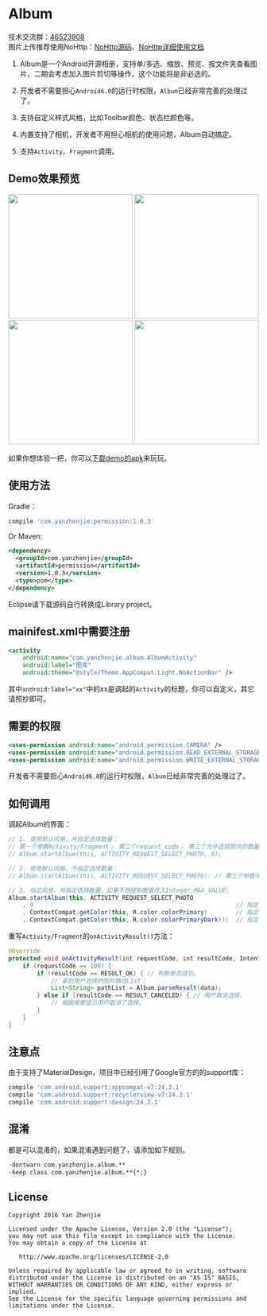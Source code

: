 # Album
技术交流群：[46523908](http://jq.qq.com/?_wv=1027&k=410oIg0)  
图片上传推荐使用NoHttp：[NoHttp源码](https://github.com/yanzhenjie/NoHttp)、[NoHttp详细使用文档](http://doc.nohttp.net)

1. Album是一个Android开源相册，支持单/多选、缩放、预览、按文件夹查看图片，二期会考虑加入图片剪切等操作，这个功能将是非必选的。

2. 开发者不需要担心`Android6.0`的运行时权限，`Album`已经非常完善的处理过了。

3. 支持自定义样式风格，比如Toolbar颜色、状态栏颜色等。

4. 内置支持了相机，开发者不用担心相机的使用问题，Album自动搞定。

5. 支持`Activity`、`Fragment`调用。

## Demo效果预览
<image src="https://github.com/yanzhenjie/album/blob/master/image/1.gif?raw=true" width="250px"/>  <image src="https://github.com/yanzhenjie/album/blob/master/image/2.gif?raw=true" width="250px"/>  
<image src="https://github.com/yanzhenjie/album/blob/master/image/3.gif?raw=true" width="250px"/>  <image src="https://github.com/yanzhenjie/album/blob/master/image/4.gif?raw=true" width="250px"/>  

如果你想体验一把，你可以[下载demo的apk](https://github.com/yanzhenjie/album/blob/master/sample-release.apk?raw=true)来玩玩。

## 使用方法
Gradle：
```groovy
compile 'com.yanzhenjie:permission:1.0.3'
```
Or Maven:
```xml
<dependency>
  <groupId>com.yanzhenjie</groupId>
  <artifactId>permission</artifactId>
  <version>1.0.3</version>
  <type>pom</type>
</dependency>
```
Eclipse请下载源码自行转换成Library project。

## mainifest.xml中需要注册
```xml
<activity
    android:name="com.yanzhenjie.album.AlbumActivity"
    android:label="图库"
    android:theme="@style/Theme.AppCompat.Light.NoActionBar" />
```
其中`android:label="xx"`中的xx是调起的`Activity`的标题，你可以自定义，其它请照抄即可。

## 需要的权限
```xml
<uses-permission android:name="android.permission.CAMERA" />
<uses-permission android:name="android.permission.READ_EXTERNAL_STORAGE" />
<uses-permission android:name="android.permission.WRITE_EXTERNAL_STORAGE" />
```
开发者不需要担心`Android6.0`的运行时权限，`Album`已经非常完善的处理过了。

## 如何调用
调起Album的界面：
```java
// 1. 使用默认风格，并指定选择数量：
// 第一个参数Activity/Fragment； 第二个request_code； 第三个允许选择照片的数量，不填可以无限选择。
// Album.startAlbum(this, ACTIVITY_REQUEST_SELECT_PHOTO, 9);

// 2. 使用默认风格，不指定选择数量：
// Album.startAlbum(this, ACTIVITY_REQUEST_SELECT_PHOTO); // 第三个参数不填的话，可以选择无数个。

// 3. 指定风格，并指定选择数量，如果不想限制数量传入Integer.MAX_VALUE;
Album.startAlbum(this, ACTIVITY_REQUEST_SELECT_PHOTO
    , 9                                                         // 指定选择数量。
    , ContextCompat.getColor(this, R.color.colorPrimary)        // 指定Toolbar的颜色。
    , ContextCompat.getColor(this, R.color.colorPrimaryDark));  // 指定状态栏的颜色。
```

重写`Activity/Fragment`的`onActivityResult()`方法：
```java
@Override
protected void onActivityResult(int requestCode, int resultCode, Intent data) {
    if (requestCode == 100) {
        if (resultCode == RESULT_OK) { // 判断是否成功。
            // 拿到用户选择的图片路径List：
            List<String> pathList = Album.parseResult(data);
        } else if (resultCode == RESULT_CANCELED) { // 用户取消选择。
            // 根据需要提示用户取消了选择。
        }
    }
}
```

## 注意点
由于支持了MaterialDesign，项目中已经引用了Google官方的的support库：
```groovy
compile 'com.android.support:appcompat-v7:24.2.1'
compile 'com.android.support:recyclerview-v7:24.2.1'
compile 'com.android.support:design:24.2.1'
```

## 混淆
都是可以混淆的，如果混淆遇到问题了，请添加如下规则。
```txt
-dontwarn com.yanzhenjie.album.**
-keep class com.yanzhenjie.album.**{*;}
```

## License
```text
Copyright 2016 Yan Zhenjie

Licensed under the Apache License, Version 2.0 (the "License");
you may not use this file except in compliance with the License.
You may obtain a copy of the License at

   http://www.apache.org/licenses/LICENSE-2.0

Unless required by applicable law or agreed to in writing, software
distributed under the License is distributed on an "AS IS" BASIS,
WITHOUT WARRANTIES OR CONDITIONS OF ANY KIND, either express or implied.
See the License for the specific language governing permissions and
limitations under the License.
```